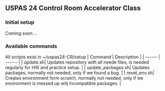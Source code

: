 ## USPAS 24 Control Room Accelerator Class 
### Initial setup 
Coming soon ...
### Available commands
All scripts exist in ~/uspas24-CR/setup
| Command | Description | 
| ------ | ------ |
| update.sh| Updates repository with all neede files, is needed regularly for HW and practice setup. | 
| update_packages.sh| Updates packages, normally not needed, only if we found a bug. | 
| reset_env.sh| Creates environment form scratch, normally not needed, only if we environment is messed up witj incompatible packages. | 

